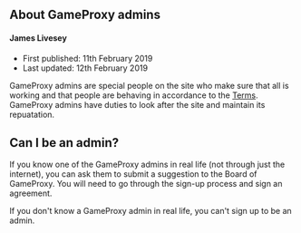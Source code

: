 ## About GameProxy admins
#### James Livesey
* First published: 11th February 2019
* Last updated: 12th February 2019

GameProxy admins are special people on the site who make sure that all is
working and that people are behaving in accordance to the [Terms](/terms.html).
GameProxy admins have duties to look after the site and maintain its
repuatation.

## Can I be an admin?
If you know one of the GameProxy admins in real life (not through just the
internet), you can ask them to submit a suggestion to the Board of GameProxy.
You will need to go through the sign-up process and sign an agreement.

If you don't know a GameProxy admin in real life, you can't sign up to be an
admin.